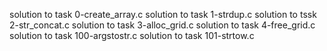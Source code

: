 solution to task 0-create_array.c
solution to task 1-strdup.c
solution to tssk 2-str_concat.c
solution to task 3-alloc_grid.c
solution to task 4-free_grid.c
solution to task 100-argstostr.c
solution to task 101-strtow.c
